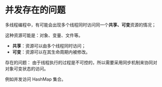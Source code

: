 # 并发存在的问题

多线程编程中，有可能会出现多个线程同时访问同一个**共享、可变**资源的情况；

这种资源可能是：对象、变量、文件等。

- **共享**：资源可以由多个线程同时访问；
- **可变**：资源可以在其生命周期内被修改。

存在的问题：
由于线程执行的过程是不可控的，所以需要采用同步机制来协同对对象可变状态的访问。

例如并发访问 HashMap 集合。